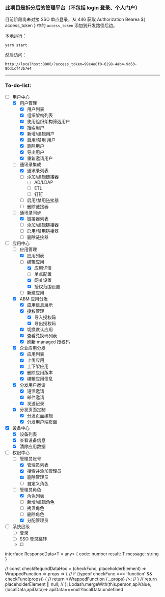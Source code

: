 ### 此项目是拆分后的管理平台（不包括 login 登录、个人门户）

目前阶段尚未对接 SSO 单点登录，从 446 获取 Authorization Bearea ${ access_token } 中的 `access_token` 添加到开发路径后边。

本地运行：

```
yarn start
```

然后访问：

```
http://localhost:8800/?access_token=99e4e8f8-6298-4ab4-9d63-8bd1cf43b7e4
```

---

### To-do-list:

- [ ] 用户中心
  - [x] 用户管理
    - [x] 用户列表
    - [x] 组织架构列表
    - [x] 使用组织架构筛选用户
    - [x] 搜索用户
    - [x] 新增/编辑用户
    - [x] 启用/禁用 用户
    - [x] 删除用户
    - [x] 导出用户
    - [x] 重新邀请用户
  - [ ] 通讯录集成
    - [x] 通讯录列表
    - [ ] 添加/编辑链接器
      - [ ] AD/LDAP
      - [ ] ETL
      - [ ] 钉钉
    - [ ] 启用/禁用链接器
    - [ ] 删除链接器
  - [ ] 通讯录同步
    - [x] 链接器列表
    - [ ] 添加/编辑链接器
    - [ ] 启用/禁用链接器
    - [ ] 删除链接器
- [ ] 应用中心
  - [ ] 应用管理
    - [x] 应用列表
    - [ ] 编辑应用
      - [x] 应用详情
      - [ ] 单点配置
      - [x] 网关设置
      - [x] 授权范围设置
    - [ ] 新建应用
  - [x] ABM 应用分发
    - [x] 应用信息展示
    - [x] 授权管理
      - [x] 导入授权码
      - [x] 导出授权码
    - [x] 切换默认应用
    - [x] 查看兑换码列表
    - [x] 刷新 managed 授权码
  - [x] 企业应用分发
    - [x] 应用列表
    - [x] 上传应用
    - [x] 上下架应用
    - [x] 删除应用版本
    - [x] 编辑应用信息
  - [x] 分发用户邀请
    - [x] 短信邀请
    - [x] 邮件邀请
    - [x] 发送记录
  - [x] 分发页面定制
    - [x] 分发页面编辑
    - [x] 分发用户端页面
- [x] 设备中心
  - [x] 设备列表
  - [x] 查看设备信息
  - [x] 清除应用数据
- [ ] 权限中心
  - [ ] 管理员账号
    - [x] 管理员列表
    - [x] 搜索并添加管理员
    - [x] 删除管理员
    - [ ] 自定义角色
  - [ ] 管理员角色
    - [x] 角色列表
    - [ ] 新增/编辑角色
    - [ ] 拷贝角色
    - [ ] 删除角色
    - [x] 分配管理员
- [ ] 系统层级
  - [ ] 登录
  - [ ] SSO 登录跳转
  - [ ] 

interface ResponseData<T = any> { code: number result: T message: string }

// const checkRequirdDataHoc = (checkFunc, placeholderElement) => WrappedFunction => props => { // if (typeof checkFunc === 'function' && checkFunc(props)) { // return <WrappedFunction {...props} />; // } // return placeholderElement || null; // }; Lodash.mergeWith(this.person,apiValue,(localData,apiData)=> apiData===null?localData:undefined
